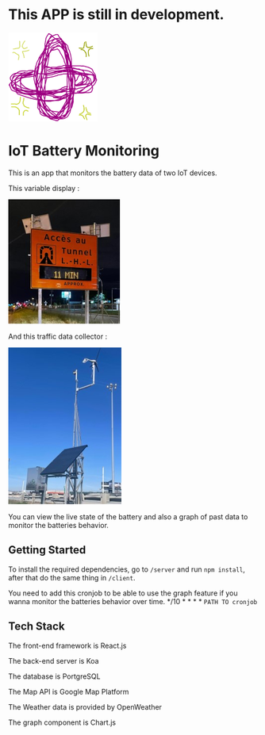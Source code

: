 # This APP is still in development.


![](client/public/favicon.png)

# IoT Battery Monitoring

This is an app that monitors the battery data of two IoT devices.

This variable display :

![](client/public/pmv.jpg)

And this traffic data collector : 

![](client/public/emc.jpg)

You can view the live state of the battery and also a graph of past data to monitor the batteries behavior.


## Getting Started

To install the required dependencies, go to `/server` and run `npm install`, after that do the same thing in `/client`.

You need to add this cronjob to be able to use the graph feature if you wanna monitor the batteries behavior over time.
*/10 * * * * `PATH TO cronjob`



## Tech Stack

The front-end framework is React.js

The back-end server is Koa

The database is PortgreSQL

The Map API is Google Map Platform

The Weather data is provided by OpenWeather

The graph component is Chart.js